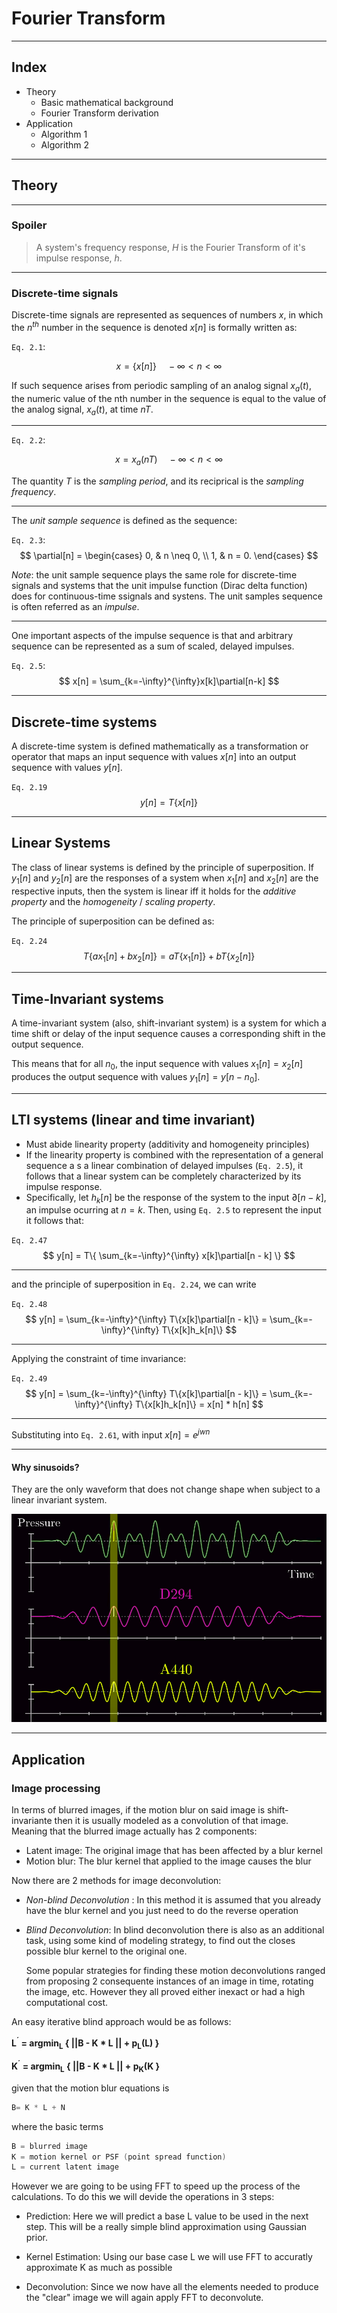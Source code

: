 # Fourier Transform

---

## Index

+ Theory
    + Basic mathematical background
    + Fourier Transform derivation
+ Application
    + Algorithm 1
    + Algorithm 2

---

## Theory

---

### Spoiler

> A system's frequency response, $H$ is the Fourier Transform of it's impulse response, $h$.

---

### Discrete-time signals

Discrete-time signals are represented as sequences of numbers $x$, in which the $n^{th}$ number in the sequence is denoted $x[n]$ is formally written as:

`Eq. 2.1`:

$$
x = \{x [n] \} \quad -\infty < n < \infty
$$

If such sequence arises from periodic sampling of an analog signal $x_a(t)$, the numeric value of the nth number in the sequence is equal to the value of the analog signal, $x_a(t)$, at time $nT$.

---

`Eq. 2.2`:

$$
x = x_a(nT) \quad -\infty < n < \infty
$$

The quantity $T$ is the _sampling period_, and its reciprical is the _sampling frequency_.

---

The _unit sample sequence_ is defined as the sequence:

`Eq. 2.3`:
$$
\partial[n] =
\begin{cases}
  0, & n \neq 0, \\
  1, & n =  0.
\end{cases}
$$

_Note_: the unit sample sequence plays the same role for discrete-time signals and systems that the unit impulse function (Dirac delta function) does for continuous-time ssignals and systens. The unit samples sequence is often referred as an _impulse_.

---

One important aspects of the impulse sequence is that and arbitrary sequence can be represented as a sum of scaled, delayed impulses.

`Eq. 2.5`:
$$
x[n] = \sum_{k=-\infty}^{\infty}x[k]\partial[n-k]
$$

---

## Discrete-time systems

A discrete-time system is defined mathematically as a transformation or operator that maps an input sequence with values $x[n]$ into an output sequence with values $y[n]$.

`Eq. 2.19`
$$
y[n] = T\{x[n]\}
$$

---

## Linear Systems
The class of linear systems is defined by the principle of superposition. If $y_1[n]$ and $y_2[n]$ are the responses of a system when $x_1[n]$ and $x_2[n]$ are the respective inputs, then the system is linear iff it holds for the _additive property_ and the _homogeneity_ / _scaling property_.

The principle of superposition can be defined as:

`Eq. 2.24`
$$
T\{ax_1[n] + bx_2[n]\} = aT\{x_1[n]\} + bT\{x_2[n]\}
$$

---

## Time-Invariant systems

A time-invariant system (also, shift-invariant system) is a system for which a time shift or delay of the input sequence causes a corresponding shift in the output sequence.

This means that for all $n_0$, the input sequence with values $x_1[n] = x_2[n]$ produces the output sequence with values $y_1[n] = y[n-n_0]$.

---

## LTI systems (linear and time invariant)

+ Must abide linearity property (additivity and homogeneity principles)
+ If the linearity property is combined with the representation of a general sequence a s a linear combination of delayed impulses (`Eq. 2.5`), it follows that a linear system can be completely characterized by its impulse response.
+ Specifically, let $h_k[n]$ be the response of the system to the input $\partial[n-k]$, an impulse ocurring at $n = k$. Then, using `Eq. 2.5` to represent the input it follows that:

`Eq. 2.47`
$$
y[n] = T\{ \sum_{k=-\infty}^{\infty} x[k]\partial[n - k] \}
$$

---

and the principle of superposition in `Eq. 2.24`, we can write

`Eq. 2.48`
$$
y[n] = \sum_{k=-\infty}^{\infty} T\{x[k]\partial[n - k]\} = \sum_{k=-\infty}^{\infty} T\{x[k]h_k[n]\}
$$

---

Applying the constraint of time invariance:

`Eq. 2.49`
$$
y[n] = \sum_{k=-\infty}^{\infty} T\{x[k]\partial[n - k]\} = \sum_{k=-\infty}^{\infty} T\{x[k]h_k[n]\} = x[n] * h[n]
$$

---

Substituting into `Eq. 2.61`, with input $x[n] = e^{jwn}$

---

#### Why sinusoids?

They are the only waveform that does not change shape when subject to a linear invariant system.

![](../images/FT1_3.png)

---

## Application

### Image processing

In terms of blurred images, if the motion blur on said image is shift-invariante then it is usually modeled as a convolution of that image. Meaning that the blurred image actually has 2 components:

- Latent image: The original image that has been affected by a blur kernel
- Motion blur: The blur kernel that applied to the image causes the blur

Now there are 2 methods for image deconvolution:

- _Non-blind Deconvolution_ :  In this method it is assumed that you already have the blur kernel and you just need to do the reverse operation

- _Blind Deconvolution_: In blind deconvolution there is also as an additional task, using some kind of modeling strategy, to find out the closes possible blur kernel to the original one.

  Some popular strategies for finding these motion deconvolutions ranged from proposing 2 consequente instances of an image in time, rotating the image, etc. However they all proved either inexact or had a high computational cost.

An easy iterative blind approach would be as follows:

 __L<sup>´</sup> = argmin<sub>L</sub> { ||B - K *  L  || + p<sub>L</sub>(L) }__

 __K<sup>´</sup> = argmin<sub>L</sub> { ||B - K *  L  || + p<sub>K</sub>(K }__



given that the motion blur equations is

~~~C
B= K * L + N
~~~

where the basic terms

~~~C
B = blurred image
K = motion kernel or PSF (point spread function)
L = current latent image
~~~



However we are going to be using FFT to speed up the process of the calculations. To do this we will devide the operations in 3 steps:



* Prediction: Here we will predict a base L value to be used in the next step. This will be a really simple blind approximation using Gaussian prior.

* Kernel Estimation: Using our base case L we will use FFT to accuratly approximate K as much as possible

* Deconvolution: Since we now have all the elements needed to produce the "clear" image we will again apply FFT to deconvolute.





